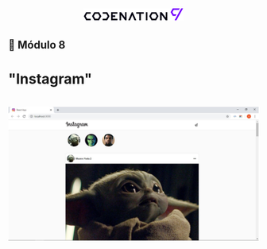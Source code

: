 <h1 align="center">
    <img
    title="#logo-codenation"
    src="./src/assets/images/codenation.png"
    width="200px"
    />
</h1>

## 📝 Módulo 8 
# "Instagram"

<h1 align="center">
    <img
    title="#logo-codenation"
    src="./src/assets/images/preview.jpg"
    />
</h1>